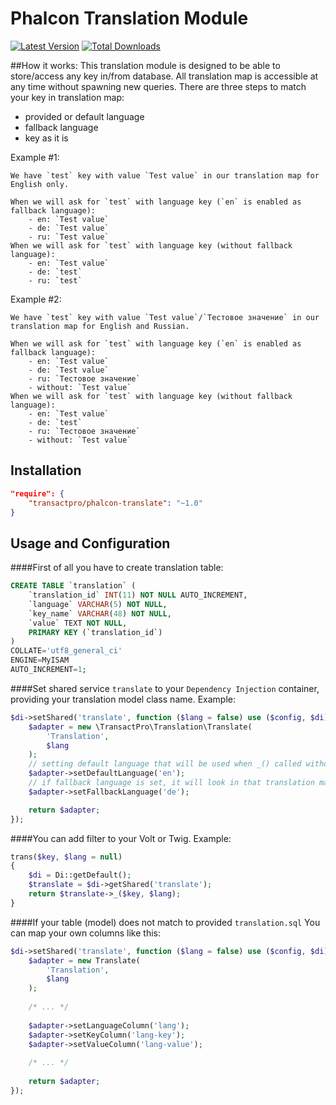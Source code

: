 Phalcon Translation Module 
=====
[![Latest Version](https://img.shields.io/packagist/v/transactpro/phalcon-translate.svg?style=flat-square)](https://github.com/transactpro/phalcon-translate/releases)
[![Total Downloads](https://img.shields.io/packagist/dt/transactpro/phalcon-translate.svg?style=flat-square)](https://packagist.org/packages/transactpro/phalcon-translate)

##How it works:
This translation module is designed to be able to store/access any key in/from database. All translation map is accessible at any time without spawning new queries.
There are three steps to match your key in translation map:
- provided or default language
- fallback language
- key as it is

Example #1: 

    We have `test` key with value `Test value` in our translation map for English only. 
    
    When we will ask for `test` with language key (`en` is enabled as fallback language):
        - en: `Test value`
        - de: `Test value`
        - ru: `Test value`
    When we will ask for `test` with language key (without fallback language):
        - en: `Test value`
        - de: `test`
        - ru: `test`

Example #2: 

    We have `test` key with value `Test value`/`Тестовое значение` in our translation map for English and Russian. 
    
    When we will ask for `test` with language key (`en` is enabled as fallback language):
        - en: `Test value`
        - de: `Test value`
        - ru: `Тестовое значение`
        - without: `Test value`
    When we will ask for `test` with language key (without fallback language):
        - en: `Test value`
        - de: `test`
        - ru: `Тестовое значение`
        - without: `Test value`

## Installation

```json
"require": {
	"transactpro/phalcon-translate": "~1.0"
}
```

## Usage and Configuration

####First of all you have to create translation table:
```sql
CREATE TABLE `translation` (
	`translation_id` INT(11) NOT NULL AUTO_INCREMENT,
	`language` VARCHAR(5) NOT NULL,
	`key_name` VARCHAR(48) NOT NULL,
	`value` TEXT NOT NULL,
	PRIMARY KEY (`translation_id`)
)
COLLATE='utf8_general_ci'
ENGINE=MyISAM
AUTO_INCREMENT=1;
```

####Set shared service `translate` to your `Dependency Injection` container, providing your translation model class name. 
Example:
```php
$di->setShared('translate', function ($lang = false) use ($config, $di) {
    $adapter = new \TransactPro\Translation\Translate(
        'Translation',
        $lang
    );
    // setting default language that will be used when _() called without language parameter
    $adapter->setDefaultLanguage('en');
    // if fallback language is set, it will look in that translation map for value
    $adapter->setFallbackLanguage('de');

    return $adapter;
});
```

####You can add filter to your Volt or Twig. 
Example:
```php
trans($key, $lang = null)
{
    $di = Di::getDefault();
    $translate = $di->getShared('translate');
    return $translate->_($key, $lang);
}
```

####If your table (model) does not match to provided `translation.sql`
You can map your own columns like this:
```php
$di->setShared('translate', function ($lang = false) use ($config, $di) {
    $adapter = new Translate(
        'Translation',
        $lang
    );
    
    /* ... */
    
    $adapter->setLanguageColumn('lang');
    $adapter->setKeyColumn('lang-key');
    $adapter->setValueColumn('lang-value');
    
    /* ... */
    
    return $adapter;
});
```

